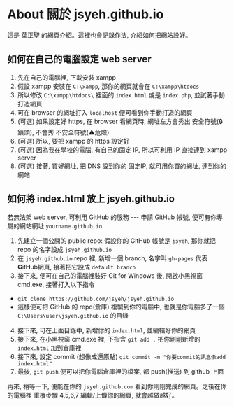 About 關於 jsyeh.github.io
==========================

這是 葉正聖 的網頁介紹。這裡也會記錄作法, 介紹如何把網站設好。

如何在自己的電腦設定 web server
-------------------------------

1. 先在自己的電腦裡, 下載安裝 xampp
2. 假設 xampp 安裝在 ```C:\xampp```, 那你的網頁就會在 ```C:\xampp\htdocs```
3. 所以修改 ```C:\xampp\htdocs\``` 裡面的 ```index.html``` 或是 ```index.php```, 並試著手動打造網頁
4. 可在 browser 的網址打入 ```localhost``` 便可看到你手動打造的網頁
5. (可選) 如果設定好 https, 在 browser 看網頁時, 網址左方會秀出 安全符號(🔒鎖頭), 不會秀 不安全符號(⚠️危險)
6. (可選) 所以, 要把 xampp 的 https 設定好
4. (可選) 因為我在學校的電腦, 有自己的固定 IP, 所以可利用 IP 直接連到 xampp server
7. (可選) 接著, 買好網址, 把 DNS 設到你的 固定IP, 就可用你買的網址, 連到你的網站

如何將 index.html 放上 jsyeh.github.io
--------------------------------------

若無法架 web server, 可利用 GitHub 的服務 --- 申請 GitHub 帳號, 便可有你專屬的網站網址 ```yourname.github.io```

1. 先建立一個公開的 public repo: 假設你的 GitHub 帳號是 ```jsyeh```, 那你就把 repo 的名字設成 ```jsyeh.github.io```
2. 在 ```jsyeh.github.io``` repo 裡, 新增一個 branch, 名字叫 ```gh-pages``` 代表 **G**it**H**ub網頁, 接著把它設成 ```default branch```
3. 接下來, 便可在自己的電腦裡裝好 Git for Windows 後, 開啟小黑視窗 cmd.exe, 接著打入以下指令
  - ```git clone https://github.com/jsyeh/jsyeh.github.io```
  - 這樣便可把 GitHub 的 repo(倉庫) 複製到你的電腦中, 也就是你電腦多了一個 ```C:\Users\user\jsyeh.github.io``` 的目錄
4. 接下來, 可在上面目錄中, 新增你的 ```index.html```, 並編輯好你的網頁
5. 接下來, 在小黑視窗 cmd.exe 裡, 下指含 ```git add .``` 把你剛剛新增的 ```index.html``` 加到倉庫裡
6. 接下來, 設定 commit (想像成還原點) ```git commit -m "你要commit的訊息像add index.html"```
7. 最後, ```git push``` 便可以把你電腦倉庫裡的檔案, 都 push(推送) 到 github 上面

再來, 稍等一下, 便能在你的 ```jsyeh.github.com``` 看到你剛剛完成的網頁。之後在你的電腦裡 重覆步驟 4,5,6,7  編輯/上傳你的網頁, 就會越做越好。
